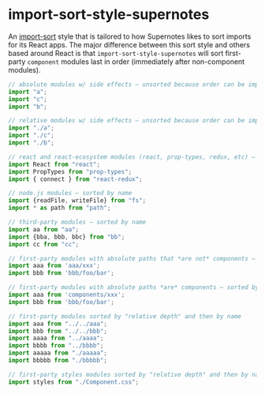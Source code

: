 # import-sort-style-supernotes

An [import-sort](https://github.com/renke/import-sort) style that is tailored to how Supernotes likes to sort imports for its React apps. The major difference between this sort style and others based around React is that `import-sort-style-supernotes` will sort first-party `component` modules last in order (immediately after non-component modules).

```js
// absolute modules w/ side effects – unsorted because order can be important
import "a";
import "c";
import "b";

// relative modules w/ side effects – unsorted because order can be important
import "./a";
import "./c";
import "./b";

// react and react-ecosystem modules (react, prop-types, redux, etc) – sorted by name
import React from "react";
import PropTypes from "prop-types";
import { connect } from "react-redux";

// node.js modules – sorted by name
import {readFile, writeFile} from "fs";
import * as path from "path";

// third-party modules – sorted by name
import aa from "aa";
import {bba, bbb, bbc} from "bb";
import cc from "cc";

// first-party modules with absolute paths that *are not* components – sorted by name
import aaa from 'aaa/xxx';
import bbb from 'bbb/foo/bar';

// first-party modules with absolute paths *are* components – sorted by name
import aaa from 'components/xxx';
import bbb from 'bbb/foo/bar';

// first-party modules sorted by "relative depth" and then by name
import aaa from "../../aaa";
import bbb from "../../bbb";
import aaaa from "../aaaa";
import bbbb from "../bbbb";
import aaaaa from "./aaaaa";
import bbbbb from "./bbbbb";

// first-party styles modules sorted by "relative depth" and then by name
import styles from "./Component.css";
```

